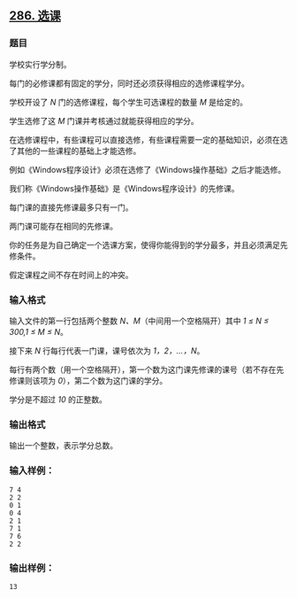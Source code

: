 ## [286. 选课](https://www.acwing.com/problem/content/288/)

### 题目

学校实行学分制。

每门的必修课都有固定的学分，同时还必须获得相应的选修课程学分。

学校开设了 *N* 门的选修课程，每个学生可选课程的数量 *M* 是给定的。

学生选修了这 *M* 门课并考核通过就能获得相应的学分。

在选修课程中，有些课程可以直接选修，有些课程需要一定的基础知识，必须在选了其他的一些课程的基础上才能选修。

例如《Windows程序设计》必须在选修了《Windows操作基础》之后才能选修。

我们称《Windows操作基础》是《Windows程序设计》的先修课。

每门课的直接先修课最多只有一门。

两门课可能存在相同的先修课。

你的任务是为自己确定一个选课方案，使得你能得到的学分最多，并且必须满足先修条件。

假定课程之间不存在时间上的冲突。

### 输入格式

输入文件的第一行包括两个整数 *N、M*（中间用一个空格隔开）其中 *1 ≤ N ≤ 300,1 ≤ M ≤ N*。

接下来 *N* 行每行代表一门课，课号依次为 *1，2，…，N*。

每行有两个数（用一个空格隔开），第一个数为这门课先修课的课号（若不存在先修课则该项为 *0*），第二个数为这门课的学分。

学分是不超过 *10* 的正整数。

### 输出格式

输出一个整数，表示学分总数。

### 输入样例：

```
7 4
2 2
0 1
0 4
2 1
7 1
7 6
2 2
```

### 输出样例：

```
13
```
